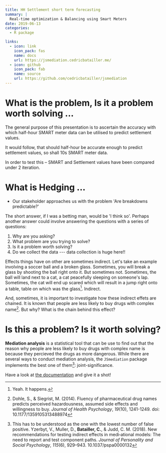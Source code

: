 ```yaml
---
title: HH Settlement short term forecasting
summary: |
  Real-time optimization & Balancing using Smart Meters
date: 2019-06-13
categories:
  - R package

links:
  - icon: link
    icon_pack: fas
    name: docs
    url: https://jsmediation.cedricbatailler.me/
  - icon: github
    icon_pack: fab
    name: source
    url: https://github.com/cedricbatailler/jsmediation
---
```


# What is the problem, Is it a problem worth solving ...

The general purpose of this presentation is to ascertain the accuracy with which half-hour SMART meter data can be utilised to predict settlement values.


It would follow, that should half-hour be accurate enough to predict settlement values, so shall 10s SMART meter data.

In order to test this – SMART and Settlement values have been compared under 2 iteration.



# What is Hedging ...

- Our stakeholder approaches us with the problem 'Are breakdowns predictable?'

The short answer, if I was a betting man, would be 'I think so'. Perhaps another answer could involve
answering the questions with a series of questions:

1) Why are you asking?
2) What problem are you trying to solve?
3) Is it a problem worth solving?
4) Do we collect the data --- data collection is huge here!!

Effects things have on other are sometimes indirect. Let's take an example
involving a soccer ball and a broken glass. Sometimes, you will break a glass by
shooting the ball right onto it. But sometimes not. Sometimes, the ball will
land next to a cat, a cat peacefully sleeping on someone's lap. Sometimes, the 
cat will end up scared which will result in a jump right onto a table, table 
on which was the glass[^1]. Indirect.

And, sometimes, it is important to investigate how these indirect effets are 
chained. It is known that people are less likely to buy drugs with complex 
name[^2]. But why? What is the chain behind this effect?


# Is this a problem? Is it worth solving?

**Mediation analysis** is a statistical tool that can be use to find out that 
the reason why people are less likely to buy drugs with complex name is because 
they percieved the drugs as more dangerous. While there are several ways to
conduct mediation analysis, the `JSmediation` package implements the best one
of them[^3]: joint-significance.

Have a look at [the documentation](https://jsmediation.cedricbatailler.me/) and 
give it a shot!

[^1]: Yeah. It happens.

[^2]: Dohle, S., & Siegrist, M. (2014). Fluency of pharmaceutical drug names predicts perceived hazardousness, assumed side effects and willingness to buy. _Journal of Health Psychology_, _19_(10), 1241-1249. doi: 10.1177/1359105313488974

[^3]: This has to be understood as the one with the lowest number of false positive. Yzerbyt, V., Muller, D., **Batailler, C.**, & Judd, C. M. (2018). New recommendations for testing indirect effects in medi‑ational models: The need to report and test component paths. _Journal of Personality and Social Psychology_, _115_(6), 929–943. 10.1037/pspa0000132

